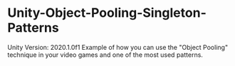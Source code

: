 # Unity-Object-Pooling-Singleton-Patterns
Unity Version: 2020.1.0f1
Example of how you can use the "Object Pooling" technique in your video games and one of the most used patterns.
